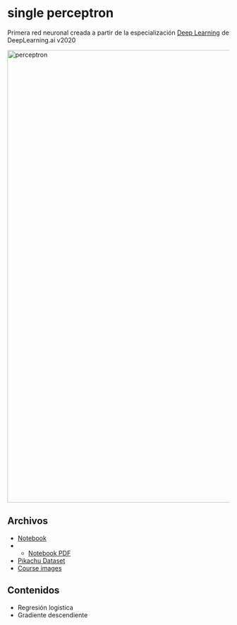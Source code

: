 # single perceptron
Primera red neuronal creada a partir de la especialización [Deep Learning](https://www.deeplearning.ai/program/deep-learning-specialization/) de DeepLearning.ai v2020

<img src="https://upload.wikimedia.org/wikipedia/commons/thumb/b/b0/Perceptr%C3%B3n_5_unidades.svg/1280px-Perceptr%C3%B3n_5_unidades.svg.png" alt="perceptron" width="1024"> 

## Archivos
* [Notebook](single_perceptron.ipynb)
* * [Notebook PDF](single_perceptron.pdf)
* [Pikachu Dataset](datasets/pikachu)
* [Course images](course_images)

## Contenidos
* Regresión logistica
* Gradiente descendiente